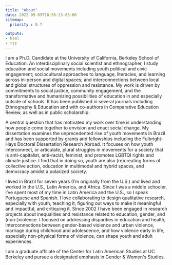 ```yaml
---
title: "About"
date: 2022-09-09T18:56:13-05:00
sitemap:
  priority : 0.7

outputs:
- html
- rss
---
```


I am a Ph.D. Candidate at the University of California, Berkeley School of Education. An interdisciplinary social scientist and ethnographer, I study education and social movements including youth political and civic engagement; sociocultural approaches to language, literacies, and learning across in-person and digital spaces; and interconnections between local and global structures of oppression and resistance. My work is driven by commitments to social justice, community engagement, and the transformative and humanizing possibilities of education in and especially outside of schools. It has been published in several journals including Ethnography & Education and with co-authors in Comparative Education Review, as well as in public scholarship.

A central question that has motivated my work over time is understanding how people come together to envision and enact social change. My dissertation examines the unprecedented rise of youth movements in Brazil and has been supported by grants and fellowships including the Fulbright-Hays Doctoral Dissertation Research Abroad. It focuses on how youth interconnect, or articulate, plural struggles in movements for a society that is anti-capitalist, anti-racist, feminist, and promotes LGBTQI rights and climate justice. I find that in doing so, youth are also (re)creating forms of collective action, education in multimodal and hybrid spaces, and democracy amidst a polarized society.

I lived in Brazil for seven years (I’m originally from the U.S.) and lived and worked in the U.S., Latin America, and Africa. Since I was a middle schooler, I’ve spent most of my time in Latin America and the U.S., so I speak Portuguese and Spanish. I love collaborating to design qualitative research, especially with youth, teaching it, figuring out ways to make it meaningful and impactful, and critiquing it. Since 2002 I have been engaged in research projects about inequalities and resistance related to education, gender, and (non-)violence. I focused on addressing disparities in education and health, interconnections between gender-based violence and urban violence, marriage during childhood and adolescence, and how violence early in life, especially non-physical forms of violence, can shape youth and adult experiences. 

I am a graduate affiliate of the Center for Latin American Studies at UC Berkeley and pursue a designated emphasis in Gender & Women's Studies.





